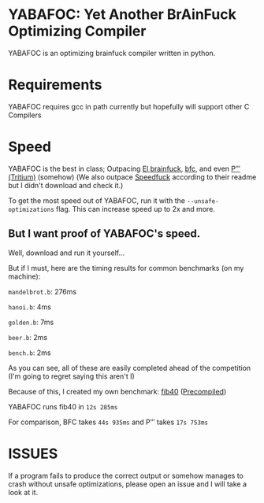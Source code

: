 # YABAFOC: Yet Another BrAinFuck Optimizing Compiler

YABAFOC is an optimizing brainfuck compiler written in python.

# Requirements

YABAFOC requires gcc in path currently but hopefully will support other C Compilers

# Speed

YABAFOC is the best in class; Outpacing [El brainfuck](https://copy.sh/brainfuck), [bfc](https://github.com/Wilfred/bfc), and even [Ρ‴ (Tritium)](https://github.com/rdebath/Brainfuck/tree/master/tritium) (somehow)
(We also outpace [Speedfuck](https://github.com/M4GNV5/Geschwindigkeitsficken) according to their readme but I didn't download and check it.)

To get the most speed out of YABAFOC, run it with the `--unsafe-optimizations` flag. This can increase speed up to 2x and more.

## But I want proof of YABAFOC's speed.

Well, download and run it yourself...

But if I must, here are the timing results for common benchmarks (on my machine):


`mandelbrot.b`: 276ms

`hanoi.b`: 4ms

`golden.b`: 7ms

`beer.b`: 2ms

`bench.b`: 2ms


As you can see, all of these are easily completed ahead of the competition (I'm going to regret saying this aren't I)

Because of this, I created my own benchmark: [fib40](/benchmarks/fib40.bff) ([Precompiled](/benchmarks/fib40.b))

YABAFOC runs fib40 in `12s 285ms`

For comparison, BFC takes `44s 935ms` and P‴ takes `17s 753ms`

# ISSUES

If a program fails to produce the correct output or somehow manages to crash without unsafe optimizations, please open an issue and I will take a look at it.
